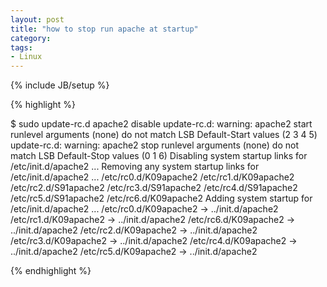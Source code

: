 ```yaml
---
layout: post
title: "how to stop run apache at startup"
category: 
tags:
- Linux
---
```

{% include JB/setup %}

{% highlight %}

$ sudo update-rc.d apache2 disable
update-rc.d: warning: apache2 start runlevel arguments (none) do not match LSB Default-Start values (2 3 4 5)
update-rc.d: warning: apache2 stop runlevel arguments (none) do not match LSB Default-Stop values (0 1 6)
 Disabling system startup links for /etc/init.d/apache2 ...
 Removing any system startup links for /etc/init.d/apache2 ...
   /etc/rc0.d/K09apache2
   /etc/rc1.d/K09apache2
   /etc/rc2.d/S91apache2
   /etc/rc3.d/S91apache2
   /etc/rc4.d/S91apache2
   /etc/rc5.d/S91apache2
   /etc/rc6.d/K09apache2
 Adding system startup for /etc/init.d/apache2 ...
   /etc/rc0.d/K09apache2 -> ../init.d/apache2
   /etc/rc1.d/K09apache2 -> ../init.d/apache2
   /etc/rc6.d/K09apache2 -> ../init.d/apache2
   /etc/rc2.d/K09apache2 -> ../init.d/apache2
   /etc/rc3.d/K09apache2 -> ../init.d/apache2
   /etc/rc4.d/K09apache2 -> ../init.d/apache2
   /etc/rc5.d/K09apache2 -> ../init.d/apache2
   
{% endhighlight %}